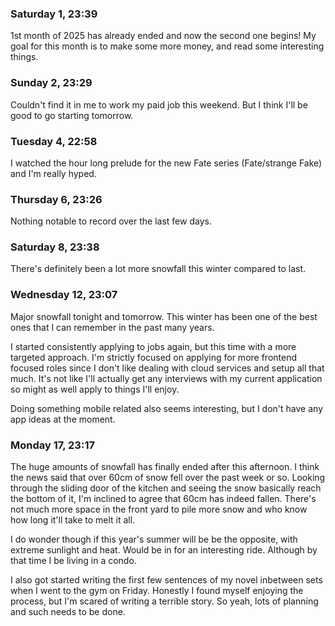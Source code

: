 ### Saturday 1, 23:39

1st month of 2025 has already ended and now the second one begins! My goal for this month is to make some more money, and read some interesting things.

### Sunday 2, 23:29

Couldn't find it in me to work my paid job this weekend. But I think I'll be good to go starting tomorrow.

### Tuesday 4, 22:58

I watched the hour long prelude for the new Fate series (Fate/strange Fake) and I'm really hyped.

### Thursday 6, 23:26

Nothing notable to record over the last few days.

### Saturday 8, 23:38

There's definitely been a lot more snowfall this winter compared to last.

### Wednesday 12, 23:07

Major snowfall tonight and tomorrow. This winter has been one of the best ones that I can remember in the past many years.

I started consistently applying to jobs again, but this time with a more targeted approach. I'm strictly focused on applying for more frontend focused roles since I don't like dealing with cloud services and setup all that much. It's not like I'll actually get any interviews with my current application so might as well apply to things I'll enjoy.

Doing something mobile related also seems interesting, but I don't have any app ideas at the moment.

### Monday 17, 23:17

The huge amounts of snowfall has finally ended after this afternoon. I think the news said that over 60cm of snow fell over the past week or so. Looking through the sliding door of the kitchen and seeing the snow basically reach the bottom of it, I'm inclined to agree that 60cm has indeed fallen. There's not much more space in the front yard to pile more snow and who know how long it'll take to melt it all. 

I do wonder though if this year's summer will be be the opposite, with extreme sunlight and heat. Would be in for an interesting ride. Although by that time I be living in a condo.

I also got started writing the first few sentences of my novel inbetween sets when I went to the gym on Friday. Honestly I found myself enjoying the process, but I'm scared of writing a terrible story. So yeah, lots of planning and such needs to be done.
